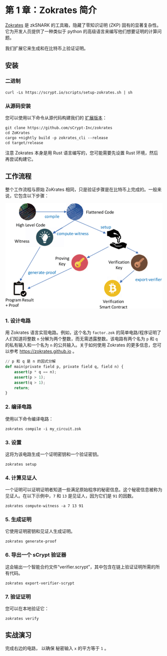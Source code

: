 # 第 1 章：Zokrates 简介

[Zokrates](https://zokrates.github.io/) 是 zkSNARK 的工具箱，隐藏了零知识证明 (ZKP) 固有的显著复杂性。它为开发人员提供了一种类似于 python 的高级语言来编写他们想要证明的计算问题。

我们扩展它来生成和在比特币上验证证明。

## 安装

### 二进制

```
curl -Ls https://scrypt.io/scripts/setup-zokrates.sh | sh
```

### 从源码安装

您可以使用以下命令从源代码构建我们的 [扩展版本](https://github.com/sCrypt-Inc/zokrates)：

```
git clone https://github.com/sCrypt-Inc/zokrates
cd ZoKrates
cargo +nightly build -p zokrates_cli --release
cd target/release
```

注意 Zokrates 本身是用 Rust 语言编写的，您可能需要先设置 Rust 环境，然后再尝试构建它。

## 工作流程

整个工作流程与原始 ZoKrates 相同，只是验证步骤是在比特币上完成的。一般来说，它包含以下步骤：

<img src="https://github.com/sCrypt-Inc/image-hosting/blob/master/learn-scrypt-courses/course-02/03.png?raw=true" width="600">


### 1. 设计电路

用 Zokrates 语言实现电路。例如，这个名为 `factor.zok` 的简单电路/程序证明了人们知道将整数 `n` 分解为两个整数，而无需透露整数。该电路有两个名为 `p` 和 `q` 的私有输入和一个名为 `n` 的公共输入。关于如何使用 Zokrates 的更多信息，您可以参考 https://zokrates.github.io 。

```python
// p 和 q 是 n 的因式分解
def main(private field p, private field q, field n) {
    assert(p * q == n);
    assert(p > 1);
    assert(q > 1);
    return;
}
```

### 2. 编译电路

使用以下命令编译电路：

```
zokrates compile -i my_circuit.zok
```
### 3. 设置

这将为该电路生成一个证明密钥和一个验证密钥。

```
zokrates setup
```
### 4. 计算见证人

一个证明可以证明证明者知道一些满足原始程序的秘密信息。这个秘密信息被称为见证人。在以下示例中，`7` 和 `13` 是见证人，因为它们是 `91` 的因数。

```
zokrates compute-witness -a 7 13 91
```
### 5. 生成证明

它使用证明密钥和见证人生成证明。

```
zokrates generate-proof
```

### 6. 导出一个 sCrypt 验证器

这会输出一个智能合约文件“verifier.scrypt”，其中包含在链上验证证明所需的所有代码。

```
zokrates export-verifier-scrypt
```

### 7. 验证证明

您可以在本地验证它：

```
zokrates verify
```


## 实战演习

完成右边的电路， 以确保 秘密输入 `x` 的平方等于 `1` 。